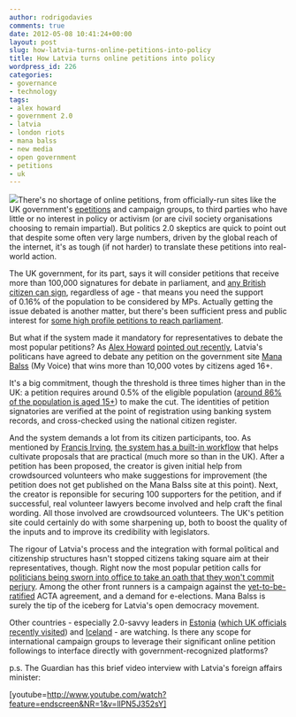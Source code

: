 ```yaml
---
author: rodrigodavies
comments: true
date: 2012-05-08 10:41:24+00:00
layout: post
slug: how-latvia-turns-online-petitions-into-policy
title: How Latvia turns online petitions into policy
wordpress_id: 226
categories:
- governance
- technology
tags:
- alex howard
- government 2.0
- latvia
- london riots
- mana balss
- new media
- open government
- petitions
- uk
---
```


![](http://manabalss.lv/picture/226.1330333003.news_1308120112je9tl1.jpg)There's no shortage of online petitions, from officially-run sites like the UK government's [epetitions](http://epetitions.direct.gov.uk/) and campaign groups, to third parties who have little or no interest in policy or activism (or are civil society organisations choosing to remain impartial). But politics 2.0 skeptics are quick to point out that despite some often very large numbers, driven by the global reach of the internet, it's as tough (if not harder) to translate these petitions into real-world action.

The UK government, for its part, says it will consider petitions that receive more than 100,000 signatures for debate in parliament, and [any British citizen can sign](http://epetitions.direct.gov.uk/terms-and-conditions), regardless of age - that means you need the support of 0.16% of the population to be considered by MPs. Actually getting the issue debated is another matter, but there's been sufficient press and public interest for [some high profile petitions to reach parliament](http://digital.cabinetoffice.gov.uk/2011/11/15/e-petitions-the-first-100-days/).

But what if the system made it mandatory for representatives to debate the most popular petitions? As [Alex Howard](http://twitter.com/digiphile) [pointed out recently](http://cyber.law.harvard.edu/events/luncheon/2012/03/howard), Latvia's politicans have agreed to debate any petition on the government site [Mana Balss](http://manabalss.lv/) (My Voice) that wins more than 10,000 votes by citizens aged 16+.

It's a big commitment, though the threshold is three times higher than in the UK: a petition requires around 0.5% of the eligible population ([around 86% of the population is aged 15+](https://www.cia.gov/library/publications/the-world-factbook/geos/lg.html)) to make the cut. The identities of petition signatories are verified at the point of registration using banking system records, and cross-checked using the national citizen register.

And the system demands a lot from its citizen participants, too. As mentioned by [Francis Irving](http://flourish.org/cv/), [the system has a built-in workflow](http://egovau.blogspot.com/2011/06/turning-open-government-petitions-into.html) that helps cultivate proposals that are practical (much more so than in the UK). After a petition has been proposed, the creator is given initial help from crowdsourced volunteers who make suggestions for improvement (the petition does not get published on the Mana Balss site at this point). Next, the creator is reponsible for securing 100 supporters for the petition, and if successful, real volunteer lawyers become involved and help craft the final wording. All those involved are crowdsourced volunteers. The UK's petition site could certainly do with some sharpening up, both to boost the quality of the inputs and to improve its credibility with legislators.

The rigour of Latvia's process and the integration with formal political and citizenship structures hasn't stopped citizens taking square aim at their representatives, though. Right now the most popular petition calls for [politicians being sworn into office to take an oath that they won't commit perjury](http://manabalss.lv/atbild-ba-par-saeimas-deput-ta-zv-resta-lau-anu/show?mode=all&type=top). Among the other front runners is a campaign against the [yet-to-be-ratified](http://www.guardian.co.uk/technology/2012/may/08/acta-europe-kroes) ACTA agreement, and a demand for e-elections. Mana Balss is surely the tip of the iceberg for Latvia's open democracy movement.

Other countries - especially 2.0-savvy leaders in [Estonia](http://rodrigodavies.wordpress.com/2012/04/16/what-india-and-the-uk-can-learn-from-estonia-2-0/) ([which UK officials recently visited](http://digital.cabinetoffice.gov.uk/2012/05/04/estonias-technology-economy-and-online-service-provision-back-to-the-future/)) and [Iceland](http://rodrigodavies.wordpress.com/2012/03/19/hallo-this-is-iceland/) - are watching. Is there any scope for international campaign groups to leverage their significant online petition followings to interface directly with government-recognized platforms?

p.s. The Guardian has this brief video interview with Latvia's foreign affairs minister:

[youtube=http://www.youtube.com/watch?feature=endscreen&NR=1&v=lIPN5J352sY]
